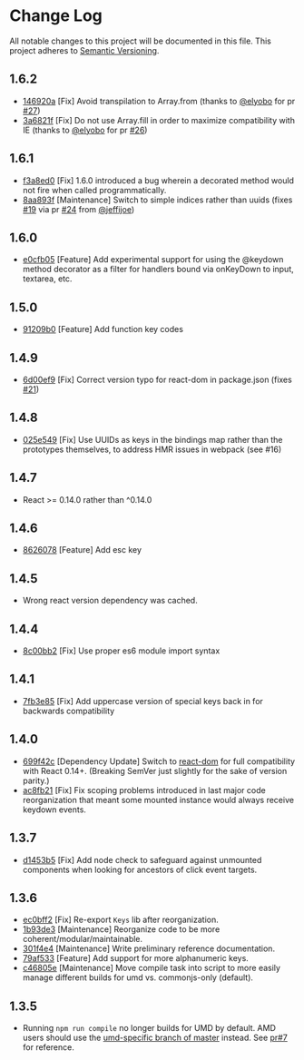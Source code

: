 # Change Log
All notable changes to this project will be documented in this file.
This project adheres to [Semantic Versioning](http://semver.org/).

## 1.6.2

- [146920a](https://github.com/glortho/react-keydown/commit/1253776a3d8d299c78ccfbd43d1413311146920a) [Fix] Avoid transpilation to Array.from (thanks to [@elyobo](http://github.com/elyobo) for pr [#27](https://github.com/glortho/react-keydown/pull/27))
- [3a6821f](https://github.com/glortho/react-keydown/commit/a672753926ecd7e7b2232cab49e9804a23a6821f) [Fix] Do not use Array.fill in order to maximize compatibility with IE (thanks to [@elyobo](http://github.com/elyobo) for pr [#26](https://github.com/glortho/react-keydown/pull/26))

## 1.6.1

- [f3a8ed0](https://github.com/glortho/react-keydown/commit/e0cfb05832233a141a1c5cb1da45829449e6a71b) [Fix] 1.6.0 introduced a bug wherein a decorated method would not fire when called programmatically.
- [8aa893f](https://github.com/glortho/react-keydown/commit/0d4d6cdf7488fd4aa44dcea7b5e11b0178aa893f) [Maintenance] Switch to simple indices rather than uuids (fixes [#19](https://github.com/glortho/react-keydown/issues/19) via pr [#24](https://github.com/glortho/react-keydown/pull/24) from [@jeffijoe](https://github.com/jeffijoe))

## 1.6.0

- [e0cfb05](https://github.com/glortho/react-keydown/commit/e0cfb05832233a141a1c5cb1da45829449e6a71b) [Feature] Add experimental support for using the @keydown method decorator as a filter for handlers bound via onKeyDown to input, textarea, etc.

## 1.5.0

- [91209b0](https://github.com/glortho/react-keydown/commit/160b8944abac0224893e2178c961b5e91209b0c2) [Feature] Add function key codes

## 1.4.9

- [6d00ef9](https://github.com/glortho/react-keydown/commit/6d00ef98a0ed1d66f6ab39c156d2314a06505b81) [Fix] Correct version typo for react-dom in package.json (fixes [#21](https://github.com/glortho/react-keydown/issues/21))

## 1.4.8

- [025e549](https://github.com/glortho/react-keydown/commit/bb06f1816709093822d57a92d1dc5dd9f025e549) [Fix] Use UUIDs as keys in the bindings map rather than the prototypes themselves,
  to address HMR issues in webpack (see #16)

## 1.4.7

- React >= 0.14.0 rather than ^0.14.0

## 1.4.6

- [8626078](https://github.com/glortho/react-keydown/commit/6ceecce53693fd8296449996e7cee6ed18626078) [Feature] Add esc key

## 1.4.5

- Wrong react version dependency was cached.

## 1.4.4

- [8c00bb2](https://github.com/glortho/react-keydown/commit/39c2c39e8d97b393600cb8d5c40cb212f8c00bb2) [Fix] Use proper es6 module import syntax

## 1.4.1

- [7fb3e85](https://github.com/glortho/react-keydown/commit/d194044e2b0a46098f143fd6e29e649137fb3e85) [Fix] Add uppercase version of special keys back in for backwards compatibility

## 1.4.0

- [699f42c](https://github.com/glortho/react-keydown/commit/6ba2cc37258f84ff56faa943a75107e81699f42c) [Dependency Update] Switch to [react-dom](https://www.npmjs.com/package/react-dom) for full
  compatibility with React 0.14+. (Breaking SemVer just slightly for the sake of version parity.)
- [ac8fb21](https://github.com/glortho/react-keydown/commit/ca3eedc3084518e63051ec8b5b9b0a3a8ac8fb21) [Fix] Fix scoping problems introduced in last major code reorganization that meant some mounted instance would always receive keydown events.

## 1.3.7

- [d1453b5](https://github.com/glortho/react-keydown/commit/662d982379f6a9d0751419d647f7f522cd1453b5) [Fix] Add node check to safeguard against unmounted components when looking for ancestors of click event targets.

## 1.3.6

- [ec0bff2](https://github.com/glortho/react-keydown/commit/e4ba5a5f862ff0830bb3de9210f25dac0ec0bff2) [Fix] Re-export `Keys` lib after reorganization.
- [1b93de3](https://github.com/glortho/react-keydown/commit/c06e104f0ffa2b283487d3bcef439ceb01b93de3) [Maintenance] Reorganize code to be more coherent/modular/maintainable.
- [301f4e4](https://github.com/glortho/react-keydown/commit/8f691582c771677902b9c6a4ed27fc05e301f4e4) [Maintenance] Write preliminary reference documentation.
- [79af533](https://github.com/glortho/react-keydown/commit/c87eb4527cd2aa3284e1ce56262370f3779af533) [Feature] Add support for more alphanumeric keys.
- [c46805e](https://github.com/glortho/react-keydown/commit/5856838150e6fd0b62d40d157cdec2b72c46805e) [Maintenance] Move compile task into script to more easily manage different builds for umd vs. commonjs-only (default).

## 1.3.5

- Running `npm run compile` no longer builds for UMD by default. AMD users
  should use the [umd-specific branch of
  master](https://github.com/glortho/react-keydown/tree/master-umd) instead.
  See [pr#7](https://github.com/glortho/react-keydown/pull/7) for reference.

